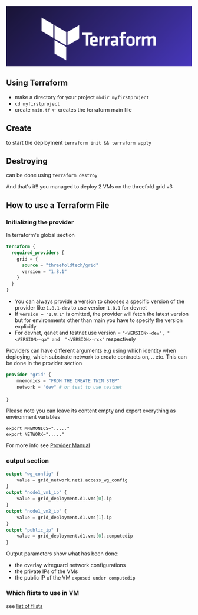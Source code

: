 ![ ](./advanced/img//terraform_.png)

## Using Terraform

- make a directory for your project `mkdir myfirstproject`
- `cd myfirstproject`
- create `main.tf` <- creates the terraform main file

## Create

to start the deployment `terraform init && terraform apply`

## Destroying

can be done using `terraform destroy`

And that's it!! you managed to deploy 2 VMs on the threefold grid v3

## How to use a Terraform File

### Initializing the provider

In terraform's global section

```terraform
terraform {
  required_providers {
    grid = {
      source = "threefoldtech/grid"
      version = "1.8.1"
    }
  }
}

```

- You can always provide a version to chooses a specific version of the provider like `1.8.1-dev` to use version `1.8.1` for devnet
- If `version = "1.8.1"` is omitted, the provider will fetch the latest version but for environments other than main you have to specify the version explicitly
- For devnet, qanet and testnet use version = `"<VERSION>-dev", "<VERSION>-qa" and  "<VERSION>-rcx"` respectively

Providers can have different arguments e.g using which identity when deploying, which substrate network to create contracts on, .. etc. This can be done in the provider section

```terraform
provider "grid" {
    mnemonics = "FROM THE CREATE TWIN STEP"
    network = "dev" # or test to use testnet

}
```

Please note you can leave its content empty and export everything as environment variables

```
export MNEMONICS="....."
export NETWORK="....."

```

For more info see [Provider Manual](./advanced/terraform_provider.md)

### output section

```terraform
output "wg_config" {
    value = grid_network.net1.access_wg_config
}
output "node1_vm1_ip" {
    value = grid_deployment.d1.vms[0].ip
}
output "node1_vm2_ip" {
    value = grid_deployment.d1.vms[1].ip
}
output "public_ip" {
    value = grid_deployment.d1.vms[0].computedip
}

```

Output parameters show what has been done:

- the overlay wireguard network configurations
- the private IPs of the VMs
- the public IP of the VM `exposed under computedip`

### Which flists to use in VM

see [list of flists](../../manual3_iac/grid3_supported_flists.md)

